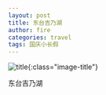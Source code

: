 ```yaml
---
layout: post
title: 东台吉乃湖
author: fire
categories: travel 
tags: 国庆小长假
---
```


![title](http://image.sideproject.cn/title/title_201.jpg){:class="image-title"}

东台吉乃湖